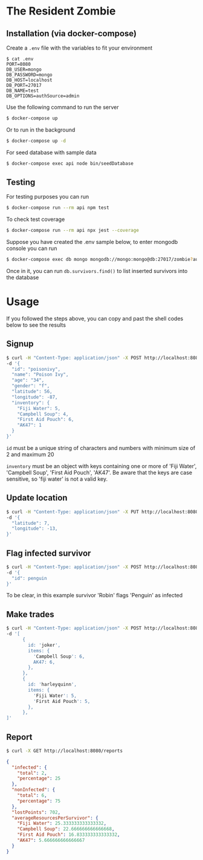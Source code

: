 # The Resident Zombie

## Installation (via docker-compose)

Create a `.env` file with the variables to fit your environment

```console
$ cat .env
PORT=8080
DB_USER=mongo
DB_PASSWORD=mongo
DB_HOST=localhost
DB_PORT=27017
DB_NAME=test
DB_OPTIONS=authSource=admin
```

Use the following command to run the server

```sh
$ docker-compose up
```

Or to run in the background

```sh
$ docker-compose up -d
```

For seed database with sample data

```sh
$ docker-compose exec api node bin/seedDatabase
```

## Testing

For testing purposes you can run

```sh
$ docker-compose run --rm api npm test
```

To check test coverage

```sh
$ docker-compose run --rm api npx jest --coverage
```

Suppose you have created the .env sample below, to enter mongodb console you can run

```sh
$ docker-compose exec db mongo mongodb://mongo:mongo@db:27017/zombie?authSource=admin
```

Once in it, you can run `db.survivors.find()` to list inserted survivors into the database

# Usage

If you followed the steps above, you can copy and past the shell codes below to see the results

## Signup

```sh
$ curl -H "Content-Type: application/json" -X POST http://localhost:8080/survivors \
-d '{
  "id": "poisonivy",
  "name": "Poison Ivy",
  "age": "34",
  "gender": "f",
  "latitude": 56,
  "longitude": -87,
  "inventory": {
    "Fiji Water": 5,
    "Campbell Soup": 4,
    "First Aid Pouch": 6,
    "AK47": 1
  }
}'
```

`id` must be a unique string of characters and numbers with minimum size of 2 and maximum 20

`inventory` must be an object with keys containing one or more of 'Fiji Water', 'Campbell Soup', 'First Aid Pouch', 'AK47'. Be aware that the keys are case sensitive, so 'fiji water' is not a valid key.

## Update location

```sh
$ curl -H "Content-Type: application/json" -X PUT http://localhost:8080/survivors/batman/location \
-d '{
  "latitude": 7,
  "longitude": -13,
}'
```

## Flag infected survivor

```sh
$ curl -H "Content-Type: application/json" -X POST http://localhost:8080/survivors/robin/infected \
-d '{
  "id": penguin
}'
```

To be clear, in this example survivor 'Robin' flags 'Penguin' as infected


## Make trades

```sh
$ curl -H "Content-Type: application/json" -X POST http://localhost:8080/trades \
-d '[
      {
        id: 'joker',
        items: {
          'Campbell Soup': 6,
          AK47: 6,
        },
      },
      {
        id: 'harleyquinn',
        items: {
          'Fiji Water': 5,
          'First Aid Pouch': 5,
        },
      },
]'
```

## Report

```sh
$ curl -X GET http://localhost:8080/reports
```
```json
{
  "infected": {
    "total": 2,
    "percentage": 25
  },
  "nonInfected": {
    "total": 6,
    "percentage": 75
  },
  "lostPoints": 702,
  "averageResourcesPerSurvivor": {
    "Fiji Water": 25.333333333333332,
    "Campbell Soup": 22.666666666666668,
    "First Aid Pouch": 16.833333333333332,
    "AK47": 5.666666666666667
  }
}
```

